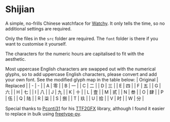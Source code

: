 # Shijian
A simple, no-frills Chinese watchface for [Watchy](https://watchy.sqfmi.com/). It only tells the time, so no additional settings are required.

Only the files in the `src` folder are required. The `font` folder is there if you want to customise it yourself.

The characters for the numeric hours are capitalised to fit with the aesthetic.

Most uppercase English characters are swapped out with the numerical glyphs, so to add uppercase English characters, please convert and add your own font. See the modified glyph map in the table below:
| Original | Replaced |
| - | - |
| A | 零 |
| B | 一 |
| C | 二 |
| D | 三 |
| E | 四 |
| F | 五 |
| G | 六 |
| H | 七 |
| I | 八 |
| J | 九 |
| K | 十 |
| L | 壹 |
| M | 贰 |
| N | 叁 |
| O | 肆 |
| P | 伍 |
| Q | 陆 |
| R | 柒 |
| S | 捌 |
| T | 玖 |
| U | 拾 |
| V | 时 |
| W | 分 |

Special thanks to [Pconti31](https://github.com/Pconti31) for his [TTF2GFX](https://github.com/Pconti31/TTF2GFX) library, although I found it easier to replace in bulk using [freetype-py](https://pypi.org/project/freetype-py/).
